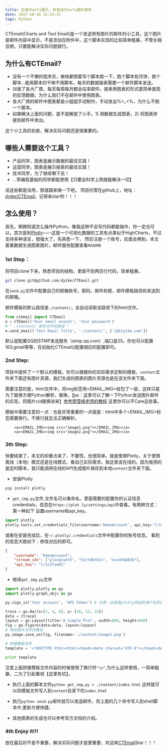 ```yaml
---
title: 生成Charts图片，并发送Charts图片邮件
date: 2017-10-16 22:33:37
tags: Python
---
```


CTEmail(Charts and Text Email)是一个发送带有图片的邮件的小工具，这个图片是邮件内容中显示，不是添加在附件中，这个脚本实现的比较简单粗暴，不管长相丑陋，只要能解决实际问题就行。

## 为什么有CTEmail?

* 没有一个不懒的程序员，做啥都想着写个脚本跑一下，跑个脚本抢月饼，跑个脚本...能用脚本的干嘛不用脚本。每天的数据报表需要一个邮件脚本发送。
* 对接了各大厂商，每天每周每月都会往来邮件。报表用图表的形式更简单直观的反馈数据，为什么我们不在邮件中使用图表。
* 各大厂商的邮件中图表都是小姐姐手动制作，手动发出%>_<%，为什么不跑一个脚本。
* 如果解决上面的问题，是不是解放了小手。1) 用数据生成图表，2) 将图表拼接到邮件中发出。

这个小工具的初衷，解决实际问题还是很重要的。

## 哪些人需要这个工具？

* 产品同学，图表是展示数据的最佳实践！
* 运营同学，图表是展示报表的最佳实践！
* 技术同学，为了继续懒下去！
* ...零编程基础的同学都能使用【只要会科学上网就能解决一切】

说这些都是没用，那就跟来做一下吧。
项目托管在github上，地址：[dyike/CTEmail](https://github.com/dyike/CTEmail)。记得来star哟！！！

## 怎么使用？

首先，稍微知道怎么操作Python，像我这种不会写代码都能操作，你一定也可以。其次是到[Plotly](https://plot.ly/python/getting-started/)——这是一个可视化数据的工具有点类似于HighCharts，不过支持多种语言，很强大了。先熟悉一下， 然后注册一个账号，后面会用到。本文着重数据生成图表图片。邮件服务配置查看`README`

### 1st Step：
将项目clone下来，熟悉项目的结构，里面不到两百行代码，简单粗暴。

```bash
git clone git@github.com:dyike/CTEmail.git
```

在`send.py`文件中配置自己的邮箱账号，密码，邮件标题，邮件模板路径和发送到的邮箱。

邮件模板的默认路径是`./content/`，会自动读取该路径下的html文件。

```python
from ctemail import CTEmail
e = CTEmail('Your email acount', 'Your password')
# " ./content/ 邮件文件的路径 "
e.send_email('Test Email Title', './content/', ['i@ityike.com'])
```

默认是配置QQ的STMP发送服务（stmp.qq.com）,端口是25。你也可以配置163.gmail等等，在初始化CTEmail()配置相应的配置即可。


### 2nd Step:

项目中提供了一个默认的模板，你可以根据你的实际需求定制的模板，`content`文件夹下面还有图片资源，我们生成的图表的图片资源也是在该文件夹下面。

需要注意的是，html文件中，将img标签用<EMAIL_IMG>给包了一层，这样只是为了能够方便Python解析，替换。【ps：这里可以了解一下Python发送图片邮件的实现，将图片cid替换进来】[参考廖雪峰老师的教程](https://www.liaoxuefeng.com/wiki/001374738125095c955c1e6d8bb493182103fac9270762a000/001386832745198026a685614e7462fb57dbf733cc9f3ad000) 这里你可以不Care这些事。

模板中需要注意的一点：也是非常重要的一点就是：html中多个<EMAIL_IMG>标签需要换行。不换行就无法正确解析。
```
    <a><EMAIL_IMG><img src="image1.png"></EMAIL_IMG></a>
    <a><EMAIL_IMG><img src="image2.png"></EMAIL_IMG></a>
```

### 3th Step:

快要结束了，本文的却重点来了，不要慌，也很简单。就是使用Plotly，关于使用离线（本地）模式还是在线模式，看自己实际需求。我这里说在线的。因为我用的是定时脚本，我只能调用在线的API生成图片保存到本地`content`文件夹下面。

* 安装Plotly
```bash
pip install plotly 
```

* `get_img.py`文件,文件名可以重命名，里面需要的配置你的认证信息credentials，信息在`https://plot.ly/settings/api`中查看。有两种方式：第一种如下
设置username和api_key。

```python
import plotly 
plotly.tools.set_credentials_file(username='DemoAccount', api_key='lr1c37zw81')
```

或者在安装完成后，在`~/.plotly/.credentials`文件中配置你的账号信息。
看到的信息大致如下：修改对应的即可。
```json
{
    "username": "DemoAccount",
    "stream_ids": ["ylosqsyet5", "h2ct8btk1s", "oxz4fm883b"],
    "api_key": "lr1c37zw81"
}
```

* 继续`get_img.py`文件
```python
import plotly.plotly as py
import plotly.graph_objs as go

py.sign_in('Your account', 'API Token') # 注意：这里是plotly网站的用户名和密码

trace = go.Bar(x=[2, 4, 6], y= [10, 12, 15])
data = [trace]
layout = go.Layout(title='A Simple Plot', width=800, height=640)
fig = go.Figure(data=data, layout=layout)
# 保存图片文件的路径
py.image.save_as(fig, filename='./content/image1.png')

# 拼接模板文件
template = '<!DOCTYPE html><html><head><meta charset="UTF-8"></head><body>' + "\n" + '<a><EMAIL_IMG><img src="image1.png"></EMAIL_IMG></a>' + "\n" + '<a><EMAIL_IMG><img src="image2.png"></EMAIL_IMG></a>' + "\n" + '</body></html>'

print template
```

注意上面拼接模板文件内容的时候使用了换行符`"\n"`,为什么这样使用，一简单粗暴，二为了引起重视【这里有坑】。

* 执行上面的脚本文件`python get_img.py > ./content/index.html` 这样就可以将模板文件写入到`content`目录下的`index.html`

* 执行`python send.py`邮件就可以发送邮件，将上面的几个命令写入到shell脚本中,更新方便快捷。

* 其他图表的生成也可以参考官方文档的介绍。

### 4th Enjoy it!!!

放在最后的不是不重要，解决实际问题才是更重要，欢迎来[CTEmail](https://github.com/dyike/CTEmail)Star！！！

